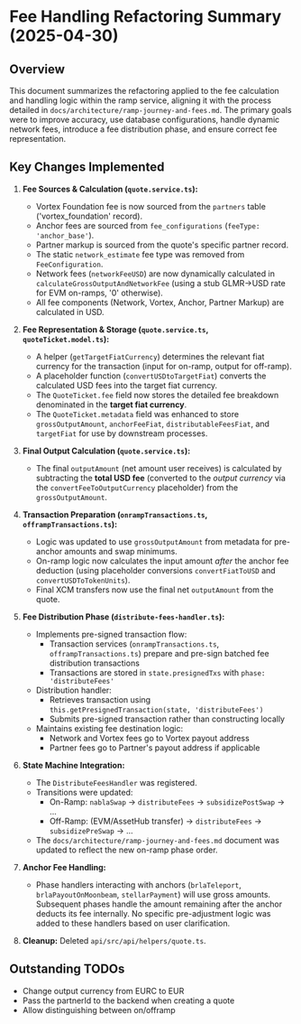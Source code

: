 # Fee Handling Refactoring Summary (2025-04-30)

## Overview

This document summarizes the refactoring applied to the fee calculation and handling logic within the ramp service, aligning it with the process detailed in `docs/architecture/ramp-journey-and-fees.md`. The primary goals were to improve accuracy, use database configurations, handle dynamic network fees, introduce a fee distribution phase, and ensure correct fee representation.

## Key Changes Implemented

1.  **Fee Sources & Calculation (`quote.service.ts`):**
    *   Vortex Foundation fee is now sourced from the `partners` table ('vortex_foundation' record).
    *   Anchor fees are sourced from `fee_configurations` (`feeType: 'anchor_base'`).
    *   Partner markup is sourced from the quote's specific partner record.
    *   The static `network_estimate` fee type was removed from `FeeConfiguration`.
    *   Network fees (`networkFeeUSD`) are now dynamically calculated in `calculateGrossOutputAndNetworkFee` (using a stub GLMR->USD rate for EVM on-ramps, '0' otherwise).
    *   All fee components (Network, Vortex, Anchor, Partner Markup) are calculated in USD.

2.  **Fee Representation & Storage (`quote.service.ts`, `quoteTicket.model.ts`):**
    *   A helper (`getTargetFiatCurrency`) determines the relevant fiat currency for the transaction (input for on-ramp, output for off-ramp).
    *   A placeholder function (`convertUSDtoTargetFiat`) converts the calculated USD fees into the target fiat currency.
    *   The `QuoteTicket.fee` field now stores the detailed fee breakdown denominated in the **target fiat currency**.
    *   The `QuoteTicket.metadata` field was enhanced to store `grossOutputAmount`, `anchorFeeFiat`, `distributableFeesFiat`, and `targetFiat` for use by downstream processes.

3.  **Final Output Calculation (`quote.service.ts`):**
    *   The final `outputAmount` (net amount user receives) is calculated by subtracting the **total USD fee** (converted to the *output currency* via the `convertFeeToOutputCurrency` placeholder) from the `grossOutputAmount`.

4.  **Transaction Preparation (`onrampTransactions.ts`, `offrampTransactions.ts`):**
    *   Logic was updated to use `grossOutputAmount` from metadata for pre-anchor amounts and swap minimums.
    *   On-ramp logic now calculates the input amount *after* the anchor fee deduction (using placeholder conversions `convertFiatToUSD` and `convertUSDToTokenUnits`).
    *   Final XCM transfers now use the final net `outputAmount` from the quote.

5.  **Fee Distribution Phase (`distribute-fees-handler.ts`):**
    *   Implements pre-signed transaction flow:
        - Transaction services (`onrampTransactions.ts`, `offrampTransactions.ts`) prepare and pre-sign batched fee distribution transactions
        - Transactions are stored in `state.presignedTxs` with `phase: 'distributeFees'`
    *   Distribution handler:
        - Retrieves transaction using `this.getPresignedTransaction(state, 'distributeFees')`
        - Submits pre-signed transaction rather than constructing locally
    *   Maintains existing fee destination logic:
        - Network and Vortex fees go to Vortex payout address
        - Partner fees go to Partner's payout address if applicable

6.  **State Machine Integration:**
    *   The `DistributeFeesHandler` was registered.
    *   Transitions were updated:
        *   On-Ramp: `nablaSwap` -> `distributeFees` -> `subsidizePostSwap` -> ...
        *   Off-Ramp: (EVM/AssetHub transfer) -> `distributeFees` -> `subsidizePreSwap` -> ...
    *   The `docs/architecture/ramp-journey-and-fees.md` document was updated to reflect the new on-ramp phase order.

7.  **Anchor Fee Handling:**
    *   Phase handlers interacting with anchors (`brlaTeleport`, `brlaPayoutOnMoonbeam`, `stellarPayment`) will use gross amounts. Subsequent phases handle the amount remaining after the anchor deducts its fee internally. No specific pre-adjustment logic was added to these handlers based on user clarification.

8.  **Cleanup:** Deleted `api/src/api/helpers/quote.ts`.

## Outstanding TODOs

- Change output currency from EURC to EUR
- Pass the partnerId to the backend when creating a quote
- Allow distinguishing between on/offramp
